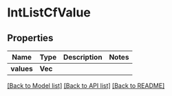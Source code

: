# IntListCfValue

## Properties

Name | Type | Description | Notes
------------ | ------------- | ------------- | -------------
**values** | **Vec<i32>** |  | 

[[Back to Model list]](../README.md#documentation-for-models) [[Back to API list]](../README.md#documentation-for-api-endpoints) [[Back to README]](../README.md)


